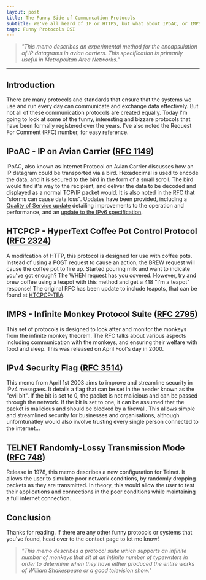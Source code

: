 ```yaml
---
layout: post
title: The Funny Side of Communcation Protocols
subtitle: We've all heard of IP or HTTPS, but what about IPoAC, or IMPS?
tags: Funny Protocols OSI
---
```

>*"This memo describes an experimental method for the encapsulation of IP datagrams in avian carriers.  This specification is primarily useful in Metropolitan Area Networks."*

---
## Introduction
There are many protocols and standards that ensure that the systems we use and run every day can communicate and exchange data effectively. But not all of these communication protocols are created equally. Today I'm going to look at some of the funny, interesting and bizzare protocols that have been formally registered over the years. I've also noted the Request For Comment (RFC) number, for easy reference.

## IPoAC - IP on Avian Carrier ([RFC 1149](https://www.rfc-editor.org/rfc/rfc1149))
IPoAC, also known as Internet Protocol on Avian Carrier discusses how an IP datagram could be transported via a bird. Hexadecimal is used to encode the data, and it is secured to the bird in the form of a small scroll. The bird would find it's way to the recipient, and deliver the data to be decoded and displayed as a normal TCP/IP packet would. It is also noted in the RFC that "storms can cause data loss". Updates have been provided, including a [Quality of Service update](https://www.rfc-editor.org/rfc/rfc2549) detailing improvements to the operation and performance, and an [update to the IPv6 specification](https://www.rfc-editor.org/rfc/rfc6214).

## HTCPCP - HyperText Coffee Pot Control Protocol ([RFC 2324](https://www.rfc-editor.org/rfc/rfc2324))
A modifcation of HTTP, this protocol is designed for use with coffee pots. Instead of using a POST request to cause an action, the BREW request will cause the coffee pot to fire up. Started pouring milk and want to indicate you've got enough? The WHEN request has you covered. However, try and brew coffee using a teapot with this method and get a 418 "I'm a teapot" response! The original RFC has been update to include teapots, that can be found at [HTCPCP-TEA](https://www.rfc-editor.org/rfc/rfc7168).

## IMPS - Infinite Monkey Protocol Suite ([RFC 2795](https://www.rfc-editor.org/rfc/rfc2795))
This set of protocols is designed to look after and monitor the monkeys from the infinite monkey theorem. The RFC talks about various aspects including communication with the monkeys, and ensuring their welfare with food and sleep. This was released on April Fool's day in 2000.

## IPv4 Security Flag ([RFC 3514](https://www.rfc-editor.org/rfc/rfc3514))
This memo from April 1st 2003 aims to improve and streamline security in IPv4 messgaes. It details a flag that can be set in the header known as the "evil bit". If the bit is set to 0, the packet is not malicious and can be passed through the network. If the bit is set to one, it can be assumed that the packet is malicious and should be blocked by a firewall. This allows simple and streamlined security for businesses and organisations, although unforntunatley would also involve trusting every single person connected to the internet...

## TELNET Randomly-Lossy Transmission Mode ([RFC 748](https://www.rfc-editor.org/rfc/rfc748))
Release in 1978, this memo describes a new configuration for Telnet. It allows the user to simulate poor network conditions, by randomly dropping packets as they are transmitted. In theory, this would allow the user to test their applications and connections in the poor conditions while maintaining a full internet connection.

## Conclusion
Thanks for reading. If there are any other funny protocols or systems that you've found, head over to the contact page to let me know!

>*"This memo describes a protocol suite which supports an infinite number of monkeys that sit at an infinite number of typewriters in order to determine when they have either produced the entire works of William Shakespeare or a good television show."*